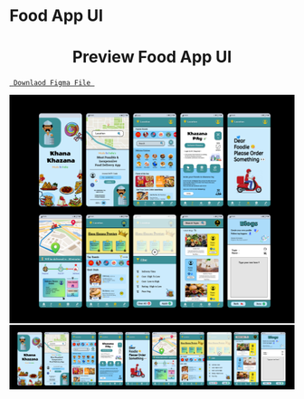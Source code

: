 # Food App UI
<h1 align="center">Preview Food App UI</h1>

<a align ="center" href="https://github.com/Daksh-jha/mobile-screens/blob/daksh_food/Food%20app%20UI/food.fig"> `  Downlaod Figma File  `</a>

![preview-hero_01](https://github.com/Daksh-jha/mobile-screens/blob/daksh_food/Food%20app%20UI/food.png)
![preview-hero_02](https://github.com/Daksh-jha/mobile-screens/blob/daksh_food/Food%20app%20UI/food1.png)



